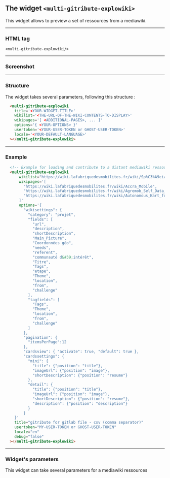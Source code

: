 
## The widget  `<multi-gitribute-explowiki>`

This widget allows to preview a set of ressources from a mediawiki.

---

### HTML tag

`<multi-gitribute-explowiki/>`

---

### Screenshot

---

### Structure

The widget takes several parameters, following this structure :

```html
  <multi-gitribute-explowiki 
    title='<YOUR-WIDGET-TITLE>'
    wikilist='<THE-URL-OF-THE-WIKI-CONTENTS-TO-DISPLAY>'
    wikipages='[ <ADDITIONAL-PAGES>, ... ]'
    options='{ <YOUR-OPTIONS> }'
    usertoken='<YOUR-USER-TOKEN or GHOST-USER-TOKEN>'
    locale='<YOUR-DEFAULT-LANGUAGE>'
  ></multi-gitribute-explowiki>
```

---

### Example

```html
  <!-- Example for loading and contribute to a distant mediawiki ressource -->
  <multi-gitribute-explowiki
      wikilist="https://wiki.lafabriquedesmobilites.fr/wiki/Sp%C3%A9cial:WfExplore?title=Sp%C3%A9cial%3AWfExplore&page=1&wf-expl-Category-Projet=on&wf-expl-Page_creator-fulltext=&wf-expl-Tags="
      wikipages='[
        "https://wiki.lafabriquedesmobilites.fr/wiki/Accra_Mobile",
        "https://wiki.lafabriquedesmobilites.fr/wiki/Agremob_Self_Data_Territorial_La_Rochelle",
        "https://wiki.lafabriquedesmobilites.fr/wiki/Autonomous_Kart_for_Student"
      ]'
      options='{
        "wikisettings": {
          "category": "projet",
          "fields": [
            "url",
            "description",
            "shortDescription",
            "Main_Picture",
            "Coordonnées géo",
            "needs",
            "referent",
            "communauté d&#39;intérêt",
            "Titre",
            "Tags",
            "etape",
            "Theme",
            "location",
            "from",
            "challenge"
          ],
          "tagfields": [
            "Tags",
            "Theme",
            "location",
            "from",
            "challenge"
          ]
        },
        "pagination": {
          "itemsPerPage":12
        },
        "cardsview": { "activate": true, "default": true },
        "cardssettings": {
          "mini": {
            "title": {"position": "title"},
            "imageUrl": {"position": "image"},
            "shortDescription": {"position": "resume"}
          },
          "detail": {
            "title": {"position": "title"},
            "imageUrl": {"position": "image"},
            "shortDescription": {"position": "resume"},
            "description": {"position": "description"}
          }
        }
    }'
    title="gitribute for gitlab file - csv (comma separator)" 
    usertoken="MY-USER-TOKEN or GHOST-USER-TOKEN"
    locale="en"
    debug="false"
  ></multi-gitribute-explowiki>
```

---

### Widget's parameters

This widget can take several parameters for a mediawiki ressources
